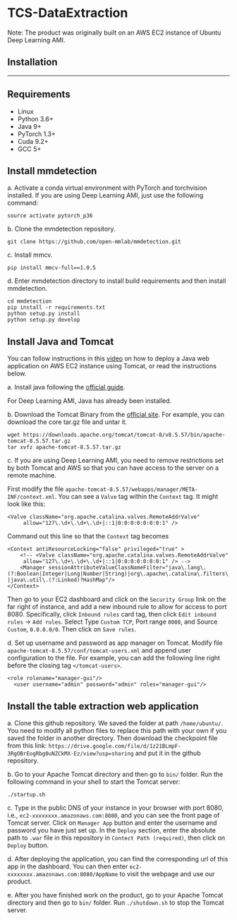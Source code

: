 # TCS-DataExtraction

Note: The product was originally built on an AWS EC2 instance of Ubuntu Deep Learning AMI.

## Installation
---
## Requirements
- Linux
- Python 3.6+
- Java 9+
- PyTorch 1.3+
- Cuda 9.2+
- GCC 5+

## Install mmdetection
a. Activate a conda virtual environment with PyTorch and torchvision installed. If you are using Deep Learning AMI, just use the following command:
    
    source activate pytorch_p36

b. Clone the mmdetection repository.
    
    git clone https://github.com/open-mmlab/mmdetection.git
    
c. Install mmcv.

    pip install mmcv-full==1.0.5
    
d. Enter mmdetection directory to install build requirements and then install mmdetection.

    cd mmdetection
    pip install -r requirements.txt
    python setup.py install
    python setup.py develop
    
    
## Install Java and Tomcat

You can follow instructions in this [video](https://www.youtube.com/watch?reload=9&v=_d-c9uGcUrU) on how to deploy a Java web application on AWS EC2 instance using Tomcat, or read the instructions below.

a. Install java following the [official guide](https://java.com/en/download/help/linux_x64_install.xml).

For Deep Learning AMI, Java has already been installed.

b. Download the Tomcat Binary from the [official site](https://tomcat.apache.org/download-80.cgi). For example, you can download the core tar.gz file and untar it.

    wget https://downloads.apache.org/tomcat/tomcat-8/v8.5.57/bin/apache-tomcat-8.5.57.tar.gz
    tar xvfz apache-tomcat-8.5.57.tar.gz
    
c. If you are using Deep Learning AMI, you need to remove restrictions set by both Tomcat and AWS so that you can have access to the server on a remote machine.

First modify the file `apache-tomcat-8.5.57/webapps/manager/META-INF/context.xml`. You can see a `Valve` tag within the `Context` tag. It might look like this:
    
    <Valve className="org.apache.catalina.valves.RemoteAddrValve"
         allow="127\.\d+\.\d+\.\d+|::1|0:0:0:0:0:0:0:1" />
        
Command out this line so that the `Context` tag becomes

    <Context antiResourceLocking="false" privileged="true" >
        <!-- <Valve className="org.apache.catalina.valves.RemoteAddrValve"
         allow="127\.\d+\.\d+\.\d+|::1|0:0:0:0:0:0:0:1" /> -->
        <Manager sessionAttributeValueClassNameFilter="java\.lang\.(?:Boolean|Integer|Long|Number|String)|org\.apache\.catalina\.filters\.CsrfPreventionFilter\$LruCache(?:\$1)?|java\.util\.(?:Linked)?HashMap"/>
    </Context>

Then go to your EC2 dashboard and click on the `Security Group` link on the far right of instance, and add a new inbound rule to allow for access to port 8080. Specifically, click `Inbound rules` card tag, then click `Edit inbound rules` -> `Add rules`. Select Type `Custom TCP`, Port range `8080`, and Source `Custom`, `0.0.0.0/0`. Then click on `Save rules`.

d. Set up username and password as app manager on Tomcat. Modify file `apache-tomcat-8.5.57/conf/tomcat-users.xml` and append user configuration to the file. For example, you can add the following line right before the closing tag `</tomcat-users>`.

    <role rolename="manager-gui"/>
      <user username="admin" password="admin" roles="manager-gui"/>
      

## Install the table extraction web application
     
a. Clone this github repository. We saved the folder at path `/home/ubuntu/`. You need to modify all python files to replace this path with your own if you saved the folder in another directory. Then download the checkpoint file from this link: `https://drive.google.com/file/d/1z21BLmpF-3RgOBrEogRbg0uNZCkMX-Ez/view?usp=sharing` and put it in the github repository.

b. Go to your Apache Tomcat directory and then go to `bin/` folder. Run the following command in your shell to start the Tomcat server:

    ./startup.sh
    
c. Type in the public DNS of your instance in your browser with port 8080, i.e., `ec2-xxxxxxxx.amazonaws.com:8080`, and you can see the front page of Tomcat server. Click on `Manager App` button and enter the username and password you have just set up. In the `Deploy` section, enter the absolute path to `.war` file in this repository in `Contect Path (required)`, then click on `Deploy` button.

d. After deploying the application, you can find the corresponding url of this app in the dashboard. You can then enter `ec2-xxxxxxxx.amazonaws.com:8080/AppName` to visit the webpage and use our product.

e. After you have finished work on the product, go to your Apache Tomcat directory and then go to `bin/` folder. Run `./shutdown.sh` to stop the Tomcat server.

